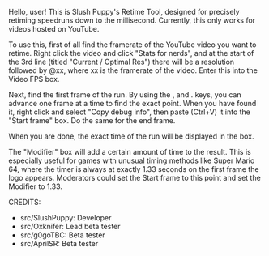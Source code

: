 Hello, user!
This is Slush Puppy's Retime Tool, designed for precisely retiming speedruns down to the millisecond. Currently, this only works for videos hosted on YouTube.


To use this, first of all find the framerate of the YouTube video you want to retime. Right click the video and click "Stats for nerds", and at the start of the 3rd line (titled "Current / Optimal Res") there will be a resolution followed by @xx, where xx is the framerate of the video. Enter this into the Video FPS box.

Next, find the first frame of the run. By using the , and . keys, you can advance one frame at a time to find the exact point. When you have found it, right click and select "Copy debug info", then paste (Ctrl+V) it into the "Start frame" box.
Do the same for the end frame.

When you are done, the exact time of the run will be displayed in the box.


The "Modifier" box will add a certain amount of time to the result. This is especially useful for games with unusual timing methods like Super Mario 64, where the timer is always at exactly 1.33 seconds on the first frame the logo appears. Moderators could set the Start frame to this point and set the Modifier to 1.33.


CREDITS:
- src/SlushPuppy: Developer
- src/Oxknifer: Lead beta tester
- src/g0goTBC: Beta tester
- src/AprilSR: Beta tester
